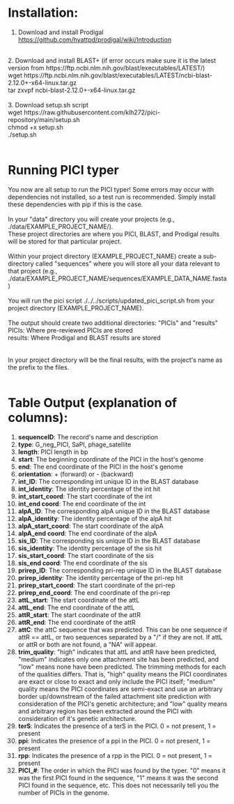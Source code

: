 # Installation: 

1. Download and install Prodigal <br>
https://github.com/hyattpd/prodigal/wiki/Introduction <br>
<br>
2. Download and install BLAST+ (if error occurs make sure it is the latest version from https://ftp.ncbi.nlm.nih.gov/blast/executables/LATEST/)<br>
wget https://ftp.ncbi.nlm.nih.gov/blast/executables/LATEST/ncbi-blast-2.12.0+-x64-linux.tar.gz <br>
tar zxvpf ncbi-blast-2.12.0+-x64-linux.tar.gz <br>
<br>
3. Download setup.sh script <br>
wget https://raw.githubusercontent.com/klh272/pici-repository/main/setup.sh <br>
chmod +x setup.sh <br>
./setup.sh<br>
<br>


# Running PICI typer

You now are all setup to run the PICI typer! Some errors may occur with dependencies not installed, so a test run is recommended. Simply install these dependencies with pip if this is the case.<br>
<br>
In your "data" directory you will create your projects (e.g., ./data/EXAMPLE_PROJECT_NAME/). <br>
These project directories are where you PICI, BLAST, and Prodigal results will be stored for that particular project. <br>
<br>
Within your project directory (EXAMPLE_PROJECT_NAME) create a sub-directory called "sequences" where you will store all your data relevant to that project (e.g., ./data/EXAMPLE_PROJECT_NAME/sequences/EXAMPLE_DATA_NAME.fasta) <br>
<br>
You will run the pici script ./../../scripts/updated_pici_script.sh from your project directory (EXAMPLE_PROJECT_NAME). <br>
<br>
The output should create two additional directories: "PICIs" and "results" <br>
PICIs: Where pre-reviewed PICIs are stored <br>
results: Where Prodigal and BLAST results are stored <br>
<br>
<br>
In your project directory will be the final results, with the project's name as the prefix to the files.
<br>
<br>
# Table Output (explanation of columns):<br>
1. <b>sequenceID</b>: The record's name and description<br>
2. <b>type</b>: G_neg_PICI, SaPI, phage_satellite<br>
3. <b>length</b>: PICI length in bp<br>
4. <b>start</b>: The beginning coordinate of the PICI in the host's genome<br>
5. <b>end</b>:  The end coordinate of the PICI in the host's genome<br>
6. <b>orientation</b>: + (forward) or - (backward)<br>
7. <b>int_ID</b>: The corresponding int unique ID in the BLAST database<br>
8. <b>int_identity</b>: The identity percentage of the int hit<br>
9. <b>int_start_coord</b>: The start coordinate of the int<br>
10. <b>int_end coord</b>: The end coordinate of the int<br>
11. <b>alpA_ID</b>: The corresponding alpA unique ID in the BLAST database<br>
12. <b>alpA_identity</b>: The identity percentage of the alpA hit<br>
13. <b>alpA_start_coord</b>: The start coordinate of the alpA<br>
14. <b>alpA_end coord</b>: The end coordinate of the alpA<br>
15. <b>sis_ID</b>: The corresponding sis unique ID in the BLAST database<br>
16. <b>sis_identity</b>: The identity percentage of the sis hit<br>
17. <b>sis_start_coord</b>: The start coordinate of the sis<br>
18. <b>sis_end coord</b>: The end coordinate of the sis<br>
19. <b>prirep_ID</b>: The corresponding pri-rep unique ID in the BLAST database<br>
20. <b>prirep_identity</b>: The identity percentage of the pri-rep hit<br>
21. <b>prirep_start_coord</b>: The start coordinate of the pri-rep<br>
22. <b>prirep_end_coord</b>: The end coordinate of the pri-rep<br>
23. <b>attL_start</b>: The start coordinate of the attL<br>
24. <b>attL_end</b>: The end coordinate of the attL<br>
25. <b>attR_start</b>: The start coordinate of the attR<br>
26. <b>attR_end</b>: The end coordinate of the attR<br>
27. <b>attC</b>: the attC sequence that was predicted. This can be one sequence if attR == attL, or two sequences separated by a "/" if they are not. If attL or attR or both are not found, a "NA" will appear.<br>
28. <b>trim_quality</b>: "high" indicates that attL and attR have been predicted, "medium" indicates only one attachment site has been predicted, and "low" means none have been predicted. The trimming methods for each of the qualities differs. That is, "high" quality means the PICI coordinates are exact or close to exact and only include the PICI itself; "medium" quality means the PICI coordinates are semi-exact and use an arbitrary border up/downstream of the failed attachment site prediction with consideration of the PICI's genetic architecture; and "low" quality means and arbitrary region has been extracted around the PICI with consideration of it's genetic architecture.<br>
29. <b>terS</b>: Indicates the presence of a terS in the PICI. 0 = not present, 1 = present<br>
30. <b>ppi</b>: Indicates the presence of a ppi in the PICI. 0 = not present, 1 = present<br>
31. <b>rpp</b>: Indicates the presence of a rpp in the PICI. 0 = not present, 1 = present<br>
32. <b>PICI_#</b>: The order in which the PICI was found by the typer. "0" means it was the first PICI found in the sequence, "1" means it was the second PICI found in the sequence, etc. This does not necessarily tell you the number of PICIs in the genome.<br>

